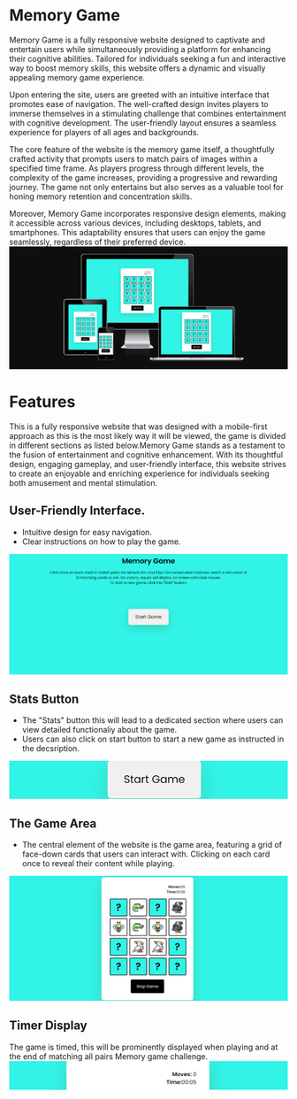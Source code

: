 # Memory Game

Memory Game is a fully responsive website designed to captivate and entertain users while simultaneously providing a platform for enhancing their cognitive abilities. Tailored for individuals seeking a fun and interactive way to boost memory skills, this website offers a dynamic and visually appealing memory game experience.

Upon entering the site, users are greeted with an intuitive interface that promotes ease of navigation. The well-crafted design invites players to immerse themselves in a stimulating challenge that combines entertainment with cognitive development. The user-friendly layout ensures a seamless experience for players of all ages and backgrounds.

The core feature of the website is the memory game itself, a thoughtfully crafted activity that prompts users to match pairs of images within a specified time frame. As players progress through different levels, the complexity of the game increases, providing a progressive and rewarding journey. The game not only entertains but also serves as a valuable tool for honing memory retention and concentration skills.

Moreover, Memory Game incorporates responsive design elements, making it accessible across various devices, including desktops, tablets, and smartphones. This adaptability ensures that users can enjoy the game seamlessly, regardless of their preferred device.
<img src="assets/images/read203.png">

# Features
This is a fully responsive website that was designed with a mobile-first approach as this is the most likely way it will be viewed, the game is divided in different sections as listed below.Memory Game stands as a testament to the fusion of entertainment and cognitive enhancement. With its thoughtful design, engaging gameplay, and user-friendly interface, this website strives to create an enjoyable and enriching experience for individuals seeking both amusement and mental stimulation.

## User-Friendly Interface.
- Intuitive design for easy navigation.
- Clear instructions on how to play the game.
<img src="assets/images/newpp2.png">

## Stats Button

- The "Stats" button this will lead to a dedicated section where users can view detailed functionaliy about the game.
- Users can also click on start button to start a new game as instructed in the decsription.
<img src="assets/images/pp6.png">

## The Game Area
- The central element of the website is the game area, featuring a grid of face-down cards that users can interact with. Clicking on each card once to reveal their content while playing.
<img src="assets/images/pp7.png">

## Timer Display
The game is timed, this will be prominently displayed when playing and at the end of matching all pairs Memory game challenge.
<img src="assets/images/pp12.png">